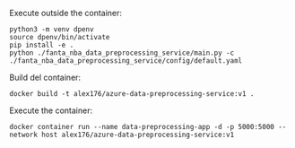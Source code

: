 Execute outside the container:
```
python3 -m venv dpenv
source dpenv/bin/activate
pip install -e .
python ./fanta_nba_data_preprocessing_service/main.py -c ./fanta_nba_data_preprocessing_service/config/default.yaml
```




Build del container:
```
docker build -t alex176/azure-data-preprocessing-service:v1 .
```



Execute the container:
```
docker container run --name data-preprocessing-app -d -p 5000:5000 --network host alex176/azure-data-preprocessing-service:v1
```
